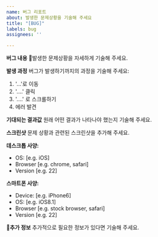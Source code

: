 ```yaml
---
name: 버그 리포트
about: 발생한 문제상황을 기술해 주세요
title: "[BUG]"
labels: bug
assignees: ''

---
```


**버그 내용**
발생한 문제상황을 자세하게 기술해 주세요.

**발생 과정**
버그가 발생하기까지의 과정을 기술해 주세요:
1. '...'로 이동
2. '....' 클릭
3. '....' 로 스크롤하기
4. 에러 발견

**기대되는 결과값**
원래 어떤 결과가 나타나야 했는지 기술해 주세요.

**스크린샷**
문제 상황과 관련된 스크린샷을 추가해 주세요.

**데스크톱 사양:**
 - OS: [e.g. iOS]
 - Browser [e.g. chrome, safari]
 - Version [e.g. 22]

**스마트폰 사양:**
 - Device: [e.g. iPhone6]
 - OS: [e.g. iOS8.1]
 - Browser [e.g. stock browser, safari]
 - Version [e.g. 22]

**추가 정보**
추가적으로 필요한 정보가 있다면 기술해 주세요.
